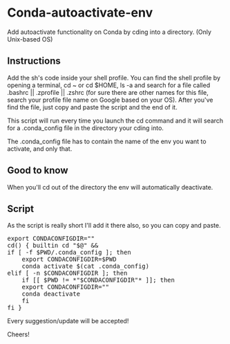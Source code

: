 # Conda-autoactivate-env
Add autoactivate functionality on Conda by cding into a directory. (Only Unix-based OS)


## Instructions

Add the sh's code inside your shell profile. You can find the shell profile by opening a terminal, cd ~ or cd $HOME, ls -a and search for a file called .bashrc || .zprofile || .zshrc (for sure there are other names for this file, search your profile file name on Google based on your OS).
After you've find the file, just copy and paste the script and the end of it.

This script will run every time you launch the cd command and it will search for a .conda_config file in the directory your cding into.

The .conda_config file has to contain the name of the env you want to activate, and only that.

## Good to know

When you'll cd out of the directory the env will automatically deactivate.

## Script

As the script is really short I'll add it there also, so you can copy and paste.

<pre>
export CONDACONFIGDIR=""
cd() { builtin cd "$@" && 
if [ -f $PWD/.conda_config ]; then
    export CONDACONFIGDIR=$PWD
    conda activate $(cat .conda_config)
elif [ -n $CONDACONFIGDIR ]; then
    if [[ $PWD != *"$CONDACONFIGDIR"* ]]; then
	export CONDACONFIGDIR=""
	conda deactivate
    fi
fi }
</pre>

Every suggestion/update will be accepted!

Cheers!
